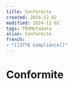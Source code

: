 ```yaml
---
title: Conformite
created: 2024-12-02
modified: 2024-12-02
tags: TBSMetadata
alias: Conformité
french:
- "[[3778 Compliance]]"
---
```

# Conformite
